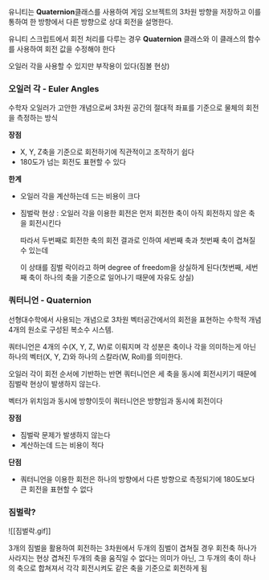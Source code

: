 유니티는 **Quaternion**클래스를 사용하여 게임 오브젝트의 3차원 방향을 저장하고
이를 통하여 한 방향에서 다른 방향으로 상대 회전을 설명한다.

유니티 스크립트에서 회전 처리를 다루는 경우 **Quaternion** 클래스와 이 클래스의 함수를 사용하여
회전 값을 수정해야 한다 

오일러 각을 사용할 수 있지만 부작용이 있다(짐볼 현상)

### 오일러 각 - Euler Angles

수학자 오일러가 고안한 개념으로써 3차원 공간의 절대적 좌표를 기준으로 물체의 회전을 측정하는 방식

**장점**

- X, Y, Z축을 기준으로 회전하기에 직관적이고 조작하기 쉽다
- 180도가 넘는 회전도 표현할 수 있다

**한계**

- 오일러 각을 계산하는데 드는 비용이 크다
- 짐벌락 현상 : 오일러 각을 이용한 회전은 먼저 회전한 축이 아직 회전하지 않은 축을 회전시킨다
    
    따라서 두번째로 회전한 축의 회전 결과로 인하여 세번째 축과 첫번째 축이 겹쳐질 수 있는데
    
    이 상태를 짐벌 락이라고 하며 degree of freedom을 상실하게 된다(첫번째, 세번째 축이 하나의 축을 기준으로 일어나기 때문에 자유도 상실) 
    

### 쿼터니언 - Quaternion
선형대수학에서 사용되는 개념으로 3차원 벡터공간에서의 회전을 표현하는 수학적 개념
4개의 원소로 구성된 복소수 시스템. 

쿼터니언은 4개의 수(X, Y, Z, W)로 이뤄지며 각 성분은 축이나 각을 의미하는게 아닌 
하나의 벡터(X, Y, Z)와 하나의 스칼라(W, Roll)를 의미한다.

오일러 각이 회전 순서에 기반하는 반면 쿼터니언은 세 축을 동시에 회전시키기 때문에 
짐벌락 현상이 발생하지 않는다.

벡터가 위치임과 동시에 방향이듯이 쿼터니언은 방향임과 동시에 회전이다

**장점**

- 짐벌락 문제가 발생하지 않는다
- 계산하는데 드는 비용이 적다

**단점**

- 쿼터니언을 이용한 회전은  하나의 방향에서 다른 방향으로 측정되기에 180도보다 큰 회전을 표현할 수 없다

### 짐벌락?
![[짐벌락.gif]]

3개의 짐벌을 활용하여 회전하는 3차원에서 두개의 짐벌이 겹쳐질 경우
회전축 하나가 사라지는 현상 겹쳐진 두개의 축을 움직일 수 없다는 의미가 아닌,
그 두개의 축이 하나의 축으로 합쳐져서 각각 회전시켜도 같은 축을 기준으로 회전하게 됨